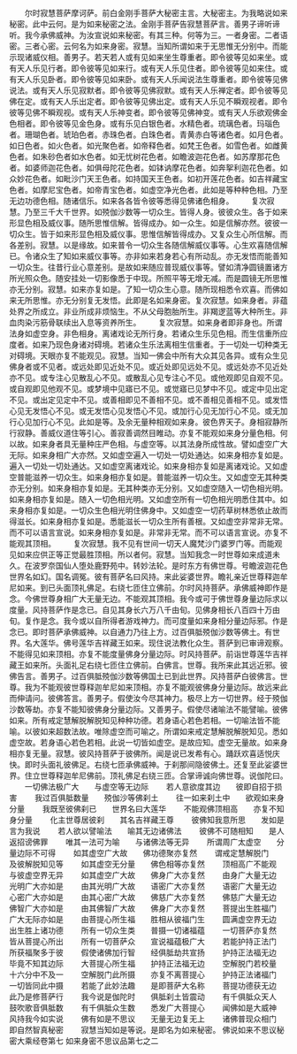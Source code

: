 <!-- { "loadSidebar": true } -->
　　尔时寂慧菩萨摩诃萨。前白金刚手菩萨大秘密主言。大秘密主。为我略说如来秘密。此中云何。是为如来秘密之法。金刚手菩萨告寂慧菩萨言。善男子谛听谛听。我今承佛威神。为汝宣说如来秘密。有其三种。何等为三。一者身密。二者语密。三者心密。云何名为如来身密。寂慧。当知所谓如来于无思惟无分别中。而能示现诸威仪相。善男子。若天若人或有见如来坐生尊重者。即令彼等见如来坐。或有天人乐见行者。即令彼等见如来行。或有天人乐见住者。即令彼等见如来住。或有天人乐见卧者。即令彼等见如来卧。或有天人乐闻说法生尊重者。即令彼等见佛说法。或有天人乐见寂默者。即令彼等见佛寂默。或有天人乐禅定者。即令彼等见佛在定。或有天人乐出定者。即令彼等见佛出定。或有天人乐见不瞬观视者。即令彼等见佛不瞬观视。或有天人乐神变者。即令彼等见佛神变。或有天人乐欲观佛金色相者。即令彼等见金色身。或有乐见白银色者。水精色者。琉璃色者。玛瑙色者。珊瑚色者。琥珀色者。赤珠色者。白珠色者。青黄赤白等诸色者。如月色者。如日色者。如火色者。如光聚色者。如帝释色者。如梵王色者。如雪色者。如雌黄色者。如朱砂色者如水色者。如无忧树花色者。如瞻波迦花色者。如苏摩那花色者。如婆师迦花色者。如俱母陀花色者。如钵讷摩花色者。如奔挐利迦花色者。如众妙花色者。如毗沙门天王色者。如持国天王色者。如初开莲花色者。如吉祥藏宝色者。如摩尼宝色者。如帝青宝色者。如虚空净光色者。此如是等种种色相。乃至无边功德色相。随诸信乐。如来各各皆令彼等悉得见佛诸色相身。
　　复次寂慧。乃至三千大千世界。如殑伽沙数等一切众生。皆得人身。彼彼众生。各于如来形显色相及威仪事。随所思惟信解。皆得成办。如一众生。如是信解亦然。彼彼一切众生。皆于如来形显色相及威仪事。思惟信解皆得成办。又复众生心所信解。而各差别。寂慧。以是缘故。如来普令一切众生各随信解威仪事等。心生欢喜随信解已。令诸众生了知如来威仪事等。亦非如来若身若心有所动乱。亦无发悟而能善知一切众生。往昔行业心意差别。是故如来随应普现威仪事等。譬如清净圆镜置诸方所光照众色。随安挂处一切影像悉于中现。所照平等无增无减。而是圆镜无所思惟亦无分别。寂慧。如来亦复如是。了知一切众生心意。随所现相悉令欢喜。而佛如来无所思惟。亦无分别复无发悟。此即是名如来身密。复次寂慧。如来身者。非蕴处界之所成立。非业所成非烦恼生。不从父母胞胎所生。非羯逻蓝等大种所生。非血肉染污筋骨联续出入息等资养所生。
　　复次寂慧。如来身者即非身也。所谓法身如虚空身。非色相身。离诸戏论无所行身。若诸众生乐见色相。而生信重所应度者。如来乃现色身诸对碍境。若诸众生乐法离相生信重者。于一切处一切种类无对碍境。天眼亦复不能观见。寂慧。当知一佛会中所有大众其见各异。或有众生见佛身者或不见者。或远处即见近处不见。或近处即见远处不见。或远处亦不见近处亦不见。或专注心见散乱心不见。或散乱心见专注心不见。或他观即见自观不见。或自观即见他观不见。或梦境中见寤已不见。或觉寤已见梦中不见。或定中见出定不见。或出定见定中不见。或善相即见不善相不见。或不善相见善相不见。或发悟心见无发悟心不见。或无发悟心见发悟心不见。或加行心见无加行心不见。或无加行心见加行心不见。此如是等。及余无量种相观如来身。彼色界天子。身相寂静所行寂静。善威仪道住等引心。善寂善调然目睢动。亦复不能观如来身分量色相。何以故。如来身者具无量种庄严色相。与虚空等。以其法身所成性故。譬如虚空广大无际。如来身相广大亦然。又如虚空遍入一切处一切处通达。如来身相亦复如是。遍入一切处一切处通达。又如虚空离诸戏论。如来身相亦复如是离诸戏论。又如虚空普能滋养一切众生。如来身相亦复如是。普能滋养一切众生。又如虚空无其种类亦无分别。如来身相亦复如是。无其种类亦无分别。又如虚空随入一切色相光明。如来身相亦复如是。随入一切色相光明。又如虚空所有一切色相光明悉住其中。如来身相亦复如是。一切众生色相光明住佛身中。又如虚空一切药草树林悉依止故而得滋长。如来身相亦复如是。悉能滋长一切众生所有善根。又如虚空非常非无常。而不可以语言宣说。如来身相亦复如是。非常非无常。而不可以语言宣说。亦复不能观其顶相。
　　复次寂慧。我不见有世间一切天人魔梵沙门婆罗门等。而能观见如来应供正等正觉最胜顶相。所以者何。寂慧。当知我念一时世尊如来成道未久。在波罗奈国仙人堕处鹿野苑中。转妙法轮。是时东方有佛世尊。号瞻波迦花色世界名如幻。国名调冤。彼有菩萨名曰风持。来此娑婆世界。瞻礼亲近世尊释迦牟尼如来。到已头面顶礼佛足。右绕七匝住立佛前。尔时风持菩萨。承佛威神即作是念。今佛世尊身相广大无量无边。不能观其顶相。我今或可于佛世尊身量边际求以度量。风持菩萨作是念已。自见其身长六万八千由旬。见佛身相长八百四十万由旬。复作是念。我今或以自所得者游戏神力。而可度量如来身相分量边际邪。作是念已。即时菩萨承佛威神。以自通力乃往上方。过百俱胝殑伽沙数等佛土。有世界。名大莲华。佛号莲华吉祥藏王如来。现住说法教化众生。菩萨到已审谛观察。不能得见如来顶相。亦复不能度量佛身分量边际。时风持菩萨。前诣世尊莲华吉祥藏王如来所。头面礼足右绕七匝住立佛前。白佛言。世尊。我所来此其远近邪。彼佛告言。善男子。过百俱胝殑伽沙数等佛国土已到此世界。风持菩萨白彼佛言。世尊。我为不能观彼世尊释迦牟尼如来顶相。亦复不能观彼佛身分量边际。故远来此而伸请问。彼佛答言。善男子。假使汝今尽其神力。极尽上方一切世界。经于殑伽沙数等劫。亦复不能知彼佛身分量边际。又善男子。假使尽诸喻法不能譬喻。彼佛如来。所有戒定慧解脱解脱知见种种功德。若身语心若色若相。一切喻法皆不能喻。以彼如来超数法故。唯除虚空而可喻之。所谓如来戒定慧解脱解脱知见。悉如虚空故。若身语心若色若相。此说一切皆如虚空。是故应知。虚空无量故。如来身相亦复无量。寂慧。彼风持菩萨于彼佛所。闻是说已发希有心。踊跃欢喜适悦庆快。即时头面礼彼佛足。右绕七匝承佛威神。于刹那间隐彼佛土。还复至此娑婆世界。住立世尊释迦牟尼佛前。顶礼佛足右绕三匝。合掌谛诚向佛世尊。说伽陀曰。
　　一切佛法极广大　　与虚空等无边际
　　若人意欲度其边　　彼即自招于损害
　　我过百俱胝数量　　殑伽沙等佛刹土
　　往一如来刹土中　　欲观如来身分量
　　我既至彼佛刹已　　世界名曰大莲华
　　不能观佛顶相高　　亦复不知身分量
　　化主世尊居彼刹　　其名吉祥藏王尊
　　彼佛知我意所思　　发如是言为我说
　　若人欲以譬喻法　　喻其无边诸佛法
　　彼佛不可随相知　　是人返招谤佛罪
　　唯其一法可为喻　　与诸佛法等无异
　　所谓周广太虚空　　分量边际不可得
　　如其虚空广大故　　佛功德聚亦复然
　　谓戒定慧解脱门　　及彼解脱知见等
　　如其虚空无分量　　佛色相等亦复然
　　顶相高广不能观　　与彼虚空界无异
　　如其虚空广大故　　佛身广大亦复然
　　由身广大量无边　　光明广大亦如是
　　由其光明广大故　　语密广大亦复然
　　语密广大量无边　　心密广大亦如是
　　由其心密广大故　　佛慈广大亦复然
　　佛慈广大量无边　　佛智广大亦如是
　　由其佛智广大故　　佛身广大亦复然
　　菩提出生胜福门　　广大无际亦如是
　　由菩提心所生福　　胜相从彼福门生
　　圆满虚空界无边　　出生胜上诸功德
　　所有一切众生类　　普摄一切诸福蕴
　　一切菩萨亦复然　　皆从菩提心所出
　　所有一切菩萨众　　宣说福蕴极广大
　　若能护持正法门　　所获福聚多于彼
　　假使诸佛加行智　　经俱胝劫共宣扬
　　护持正法福无边　　毕竟不知其边际
　　大菩提心所生福　　护持正法福无边
　　空解脱门若校量　　十六分中不及一
　　空解脱门此所摄　　亦复不离菩提心
　　护持正法诸福门　　一切皆同此中摄
　　若能了此妙法趣　　是即菩萨大名称
　　菩提功德获无边　　此乃是修菩萨行
　　我今说是伽陀时　　俱胝刹土皆震动
　　有千俱胝众天人　　鼓吹歌音俱胝数
　　有千俱胝众生数　　悉发广大菩提心
　　闻佛如是大威神　　风持我今如实说
　　佛有如是不思议　　无量无边复无上
　　诸佛普现众相门　　即自然智真秘密
　　寂慧当知如是等说。是即名为如来秘密。
佛说如来不思议秘密大乘经卷第七
如来身密不思议品第七之二
